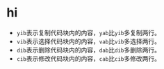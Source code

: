 # hi

- `yib`表示复制代码块内的内容，`yab`比`yib`多复制两行。
- `vib`表示选择代码块内的内容，`vab`比`vib`多选择两行。
- `dib`表示删除代码块内的内容，`dab`比`dib`多删除两行。
- `cib`表示修改代码块内的内容，`cab`比`cib`多修改两行。
